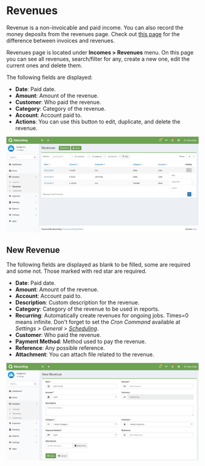 Revenues	
========

Revenue is a non-invoicable and paid income. You can also record the money deposits from the revenues page. Check out [this page](https://akaunting.com/docs/faq/invoices-vs-revenues) for the difference between invoices and revenues.

Revenues page is located under **Incomes > Revenues** menu. On this page you can see all revenues, search/filter for any, create a new one, edit the current ones and delete them.

The following fields are displayed:

- **Date**: Paid date.
- **Amount**: Amount of the revenue.
- **Customer**: Who paid the revenue.
- **Category**: Category of the revenue.
- **Account**: Account paid to.
- **Actions**: You can use this button to edit, duplicate, and delete the revenue.

![revenues list](_images/revenues_list.png)

## New Revenue

The following fields are displayed as blank to be filled, some are required and some not. Those marked with red star are required.

- **Date**: Paid date.
- **Amount**: Amount of the revenue.
- **Account**: Account paid to.
- **Description**: Custom description for the revenue.
- **Category**: Category of the revenue to be used in reports.
- **Recurring**: Automatically create revenues for ongoing jobs. Times=0 means infinite. Don't forget to set the *Cron Command* available at *Settings > General > [Scheduling](https://akaunting.com/docs/user-manual/settings/general)*.
- **Customer**: Who paid the revenue.
- **Payment Method**: Method used to pay the revenue.
- **Reference**: Any possible reference.
- **Attachment**: You can attach file related to the revenue.

![revenues form](_images/revenues_form.png)


